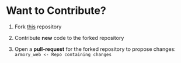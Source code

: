# Want to Contribute?

1. Fork [this](https://www.github.com/armory3d/armory_web) repository

2. Contribute **new** code to the forked repository

3. Open a **pull-request** for the forked repository to propose changes: `armory_web <- Repo containing changes`
